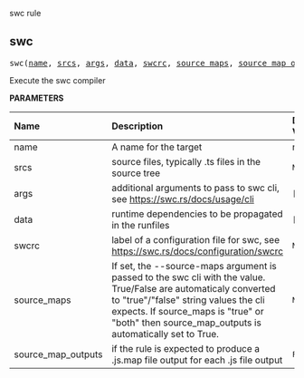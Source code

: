 <!-- Generated with Stardoc: http://skydoc.bazel.build -->

swc rule

<a id="#swc"></a>

## swc

<pre>
swc(<a href="#swc-name">name</a>, <a href="#swc-srcs">srcs</a>, <a href="#swc-args">args</a>, <a href="#swc-data">data</a>, <a href="#swc-swcrc">swcrc</a>, <a href="#swc-source_maps">source_maps</a>, <a href="#swc-source_map_outputs">source_map_outputs</a>)
</pre>

Execute the swc compiler

**PARAMETERS**


| Name  | Description | Default Value |
| :------------- | :------------- | :------------- |
| <a id="swc-name"></a>name |  A name for the target   |  none |
| <a id="swc-srcs"></a>srcs |  source files, typically .ts files in the source tree   |  <code>None</code> |
| <a id="swc-args"></a>args |  additional arguments to pass to swc cli, see https://swc.rs/docs/usage/cli   |  <code>[]</code> |
| <a id="swc-data"></a>data |  runtime dependencies to be propagated in the runfiles   |  <code>[]</code> |
| <a id="swc-swcrc"></a>swcrc |  label of a configuration file for swc, see https://swc.rs/docs/configuration/swcrc   |  <code>None</code> |
| <a id="swc-source_maps"></a>source_maps |  If set, the --source-maps argument is passed to the swc cli with the value. True/False are automaticaly converted to "true"/"false" string values the cli expects. If source_maps is "true" or "both" then source_map_outputs is automatically set to True.   |  <code>None</code> |
| <a id="swc-source_map_outputs"></a>source_map_outputs |  if the rule is expected to produce a .js.map file output for each .js file output   |  <code>False</code> |



